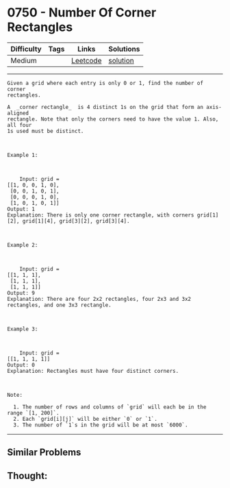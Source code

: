 # 0750 - Number Of Corner Rectangles

Difficulty  | Tags | Links | Solutions
----------- | ---- | ----- | -----
Medium |  | [Leetcode](https://leetcode.com/problems/number-of-corner-rectangles) | [solution](https://leetcode.com/problems/number-of-corner-rectangles/solution/)


-----------

```
Given a grid where each entry is only 0 or 1, find the number of corner
rectangles.

A  _corner rectangle_  is 4 distinct 1s on the grid that form an axis-aligned
rectangle. Note that only the corners need to have the value 1. Also, all four
1s used must be distinct.



Example 1:



    Input: grid = [[1, 0, 0, 1, 0], [0, 0, 1, 0, 1], [0, 0, 0, 1, 0], [1, 0, 1, 0, 1]]Output: 1Explanation: There is only one corner rectangle, with corners grid[1][2], grid[1][4], grid[3][2], grid[3][4].



Example 2:



    Input: grid = [[1, 1, 1], [1, 1, 1], [1, 1, 1]]Output: 9Explanation: There are four 2x2 rectangles, four 2x3 and 3x2 rectangles, and one 3x3 rectangle.



Example 3:



    Input: grid = [[1, 1, 1, 1]]Output: 0Explanation: Rectangles must have four distinct corners.



Note:

  1. The number of rows and columns of `grid` will each be in the range `[1, 200]`.
  2. Each `grid[i][j]` will be either `0` or `1`.
  3. The number of `1`s in the grid will be at most `6000`.
```

-----------


## Similar Problems




## Thought:
